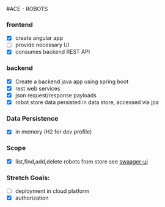 #ACE -  ROBOTS


### frontend

- [x] create angular app 
- [ ] provide necessary UI
- [x] consumes backend REST API

### backend

- [x] Create a backend java app using spring boot
- [x] rest web services
- [x] json request/response payloads
- [x] robot store data persisted in data store, accessed via jpa 

### Data Persistence
- [x] in memory (H2 for dev profile)

### Scope
- [x] list,find,add,delete robots from store see [swaager-ui](http://localhost:8080/swagger-ui.html)

### Stretch Goals:
- [ ] deployment in cloud platform
- [x] authorization
